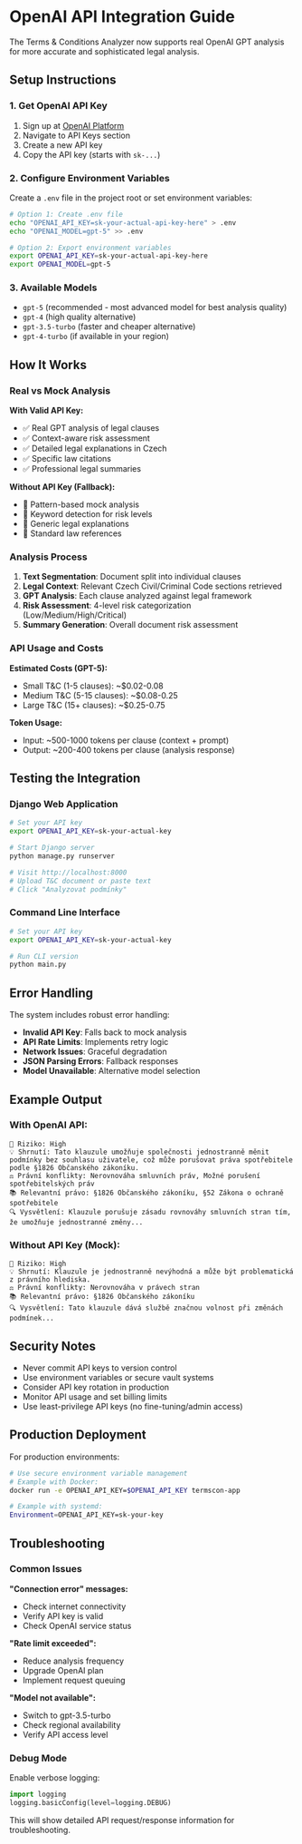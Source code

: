 # OpenAI API Integration Guide

The Terms & Conditions Analyzer now supports real OpenAI GPT analysis for more accurate and sophisticated legal analysis.

## Setup Instructions

### 1. Get OpenAI API Key

1. Sign up at [OpenAI Platform](https://platform.openai.com/)
2. Navigate to API Keys section
3. Create a new API key
4. Copy the API key (starts with `sk-...`)

### 2. Configure Environment Variables

Create a `.env` file in the project root or set environment variables:

```bash
# Option 1: Create .env file
echo "OPENAI_API_KEY=sk-your-actual-api-key-here" > .env
echo "OPENAI_MODEL=gpt-5" >> .env

# Option 2: Export environment variables
export OPENAI_API_KEY=sk-your-actual-api-key-here
export OPENAI_MODEL=gpt-5
```

### 3. Available Models

- `gpt-5` (recommended - most advanced model for best analysis quality)
- `gpt-4` (high quality alternative)
- `gpt-3.5-turbo` (faster and cheaper alternative)
- `gpt-4-turbo` (if available in your region)

## How It Works

### Real vs Mock Analysis

**With Valid API Key:**
- ✅ Real GPT analysis of legal clauses
- ✅ Context-aware risk assessment
- ✅ Detailed legal explanations in Czech
- ✅ Specific law citations
- ✅ Professional legal summaries

**Without API Key (Fallback):**
- 📝 Pattern-based mock analysis
- 📝 Keyword detection for risk levels
- 📝 Generic legal explanations
- 📝 Standard law references

### Analysis Process

1. **Text Segmentation**: Document split into individual clauses
2. **Legal Context**: Relevant Czech Civil/Criminal Code sections retrieved
3. **GPT Analysis**: Each clause analyzed against legal framework
4. **Risk Assessment**: 4-level risk categorization (Low/Medium/High/Critical)
5. **Summary Generation**: Overall document risk assessment

### API Usage and Costs

**Estimated Costs (GPT-5):**
- Small T&C (1-5 clauses): ~$0.02-0.08
- Medium T&C (5-15 clauses): ~$0.08-0.25  
- Large T&C (15+ clauses): ~$0.25-0.75

**Token Usage:**
- Input: ~500-1000 tokens per clause (context + prompt)
- Output: ~200-400 tokens per clause (analysis response)

## Testing the Integration

### Django Web Application

```bash
# Set your API key
export OPENAI_API_KEY=sk-your-actual-key

# Start Django server
python manage.py runserver

# Visit http://localhost:8000
# Upload T&C document or paste text
# Click "Analyzovat podmínky"
```

### Command Line Interface

```bash
# Set your API key
export OPENAI_API_KEY=sk-your-actual-key

# Run CLI version
python main.py
```

## Error Handling

The system includes robust error handling:

- **Invalid API Key**: Falls back to mock analysis
- **API Rate Limits**: Implements retry logic
- **Network Issues**: Graceful degradation
- **JSON Parsing Errors**: Fallback responses
- **Model Unavailable**: Alternative model selection

## Example Output

### With OpenAI API:
```
🎯 Riziko: High
💡 Shrnutí: Tato klauzule umožňuje společnosti jednostranně měnit podmínky bez souhlasu uživatele, což může porušovat práva spotřebitele podle §1826 Občanského zákoníku.
⚖️ Právní konflikty: Nerovnováha smluvních práv, Možné porušení spotřebitelských práv
📚 Relevantní právo: §1826 Občanského zákoníku, §52 Zákona o ochraně spotřebitele
🔍 Vysvětlení: Klauzule porušuje zásadu rovnováhy smluvních stran tím, že umožňuje jednostranné změny...
```

### Without API Key (Mock):
```
🎯 Riziko: High  
💡 Shrnutí: Klauzule je jednostranně nevýhodná a může být problematická z právního hlediska.
⚖️ Právní konflikty: Nerovnováha v právech stran
📚 Relevantní právo: §1826 Občanského zákoníku
🔍 Vysvětlení: Tato klauzule dává službě značnou volnost při změnách podmínek...
```

## Security Notes

- Never commit API keys to version control
- Use environment variables or secure vault systems
- Consider API key rotation in production
- Monitor API usage and set billing limits
- Use least-privilege API keys (no fine-tuning/admin access)

## Production Deployment

For production environments:

```bash
# Use secure environment variable management
# Example with Docker:
docker run -e OPENAI_API_KEY=$OPENAI_API_KEY termscon-app

# Example with systemd:
Environment=OPENAI_API_KEY=sk-your-key
```

## Troubleshooting

### Common Issues

**"Connection error" messages:**
- Check internet connectivity
- Verify API key is valid
- Check OpenAI service status

**"Rate limit exceeded":**
- Reduce analysis frequency
- Upgrade OpenAI plan
- Implement request queuing

**"Model not available":**
- Switch to gpt-3.5-turbo
- Check regional availability
- Verify API access level

### Debug Mode

Enable verbose logging:

```python
import logging
logging.basicConfig(level=logging.DEBUG)
```

This will show detailed API request/response information for troubleshooting.